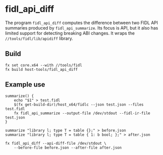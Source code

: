 # fidl_api_diff

The program `fidl_api_diff` computes the difference between two FIDL API
summaries produced by `fidl_api_summarize`. Its focus is API, but it also has
limited support for detecting breaking ABI changes. It wraps the
`//tools/fidl/lib/apidiff` library.

## Build

```
fx set core.x64 --with //tools/fidl
fx build host-tools/fidl_api_diff
```

## Example use

```
summarize() {
    echo "$1" > test.fidl
    $(fx get-build-dir)/host_x64/fidlc --json test.json --files test.fidl
    fx fidl_api_summarize --output-file /dev/stdout --fidl-ir-file test.json
}

summarize "library l; type T = table {};" > before.json
summarize "library l; type T = table { 1: b bool; };" > after.json

fx fidl_api_diff --api-diff-file /dev/stdout \
    --before-file before.json --after-file after.json
```
